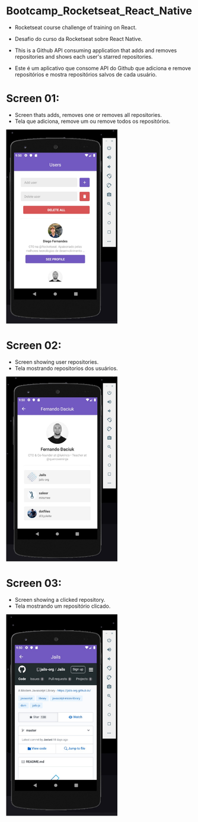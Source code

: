 # Bootcamp_Rocketseat_React_Native
- Rocketseat course challenge of training on React.
- Desafio do curso da Rocketseat sobre React Native.

- This is a Github API consuming application that adds and removes repositories and shows each user's starred repositories.
- Este é um aplicativo que consome API do Github que adiciona e remove repositórios e mostra repositórios salvos de cada usuário.

# Screen 01:
- Screen thats adds, removes one or removes all repositories.
- Tela que adiciona, remove um ou remove todos os repositórios.
<img src="src/img/01.jpeg" width="300">

# Screen 02:
- Screen showing user repositories.
- Tela mostrando repositorios dos usuários.
<img src="src/img/02.jpeg" width="300">

# Screen 03:
- Screen showing a clicked repository.
- Tela mostrando um repositório clicado.
<img src="src/img/03.jpeg" width="300">
